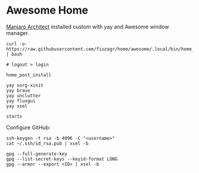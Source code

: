 # Awesome Home

[Manjaro Architect](https://manjaro.org/downloads/official/architect/)
installed custom with yay and Awesome window manager.

```shell
curl -o- https://raw.githubusercontent.com/fiuzagr/home/awesome/.local/bin/home_install | bash

# logout > login

home_post_install

yay xorg-xinit
yay brave
yay unclutter
yay fluxgui
yay xsel

startx
```

Configure GitHub:

```shell
ssh-keygen -t rsa -b 4096 -C "<username>"
cat ~/.ssh/id_rsa.pub | xsel -b

gpg --full-generate-key
gpg --list-secret-keys --keyid-format LONG
gpg --armor --export <ID> | xsel -b
```
